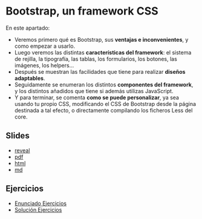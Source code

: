 # Bootstrap, un framework CSS

En este apartado:

- Veremos primero qué es Bootstrap, sus **ventajas e inconvenientes**, y como empezar a usarlo.
- Luego veremos las distintas **características del framework**: el sistema de rejilla, la tipografía, las tablas, los formularios, los botones, las imágenes, los helpers...
- Después se muestran las facilidades que tiene para realizar **diseños adaptables**.
- Seguidamente se enumeran los distintos **componentes del framework**, y los distintos añadidos que tiene si además utilizas JavaScript.
- Y para terminar, se comenta **como se puede personalizar**, ya sea usando tu propio CSS, modificando el CSS de Bootstrap desde la página destinada a tal efecto, o directamente compilando los ficheros Less del core.

## Slides

- [reveal](http://asanzdiego.github.io/curso-interfaces-web-2017/05-bootstrap-4.0/slides/export/01-bootstrap-reveal-slides.html)
- [pdf](http://asanzdiego.github.io/curso-interfaces-web-2017/05-bootstrap-4.0/slides/export/01-bootstrap-reveal-slides-alternative.pdf)
- [html](http://asanzdiego.github.io/curso-interfaces-web-2017/05-bootstrap-4.0/slides/export/01-bootstrap-book.html)
- [md](http://asanzdiego.github.io/curso-interfaces-web-2017/05-bootstrap-4.0/slides/md/01-bootstrap.md)

## Ejercicios

- [Enunciado Ejercicios](http://asanzdiego.github.io/curso-interfaces-web-2017/05-bootstrap-4.0/src/ejercicios/ejercicios)
- [Solución Ejercicios](http://asanzdiego.github.io/curso-interfaces-web-2017/05-bootstrap-4.0/src/ejercicios/ejercicios-solucion)